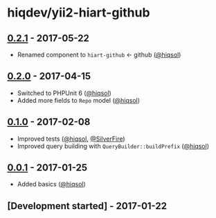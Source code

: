 # hiqdev/yii2-hiart-github

## [0.2.1] - 2017-05-22

- Renamed component to `hiart-github` <- github ([@hiqsol])

## [0.2.0] - 2017-04-15

- Switched to PHPUnit 6 ([@hiqsol])
- Added more fields to `Repo` model ([@hiqsol])

## [0.1.0] - 2017-02-08

- Improved tests ([@hiqsol], [@SilverFire])
- Improved query building with `QueryBuilder::buildPrefix` ([@hiqsol])

## [0.0.1] - 2017-01-25

- Added basics ([@hiqsol])

## [Development started] - 2017-01-22

[@hiqsol]: https://github.com/hiqsol
[sol@hiqdev.com]: https://github.com/hiqsol
[@SilverFire]: https://github.com/SilverFire
[d.naumenko.a@gmail.com]: https://github.com/SilverFire
[@tafid]: https://github.com/tafid
[andreyklochok@gmail.com]: https://github.com/tafid
[@BladeRoot]: https://github.com/BladeRoot
[bladeroot@gmail.com]: https://github.com/BladeRoot
[Under development]: https://github.com/hiqdev/yii2-hiart-github/compare/0.2.0...HEAD
[0.0.1]: https://github.com/hiqdev/yii2-hiart-github/releases/tag/0.0.1
[0.1.0]: https://github.com/hiqdev/yii2-hiart-github/compare/0.0.1...0.1.0
[0.2.0]: https://github.com/hiqdev/yii2-hiart-github/compare/0.1.0...0.2.0
[0.2.1]: https://github.com/hiqdev/yii2-hiart-github/compare/0.2.0...0.2.1
